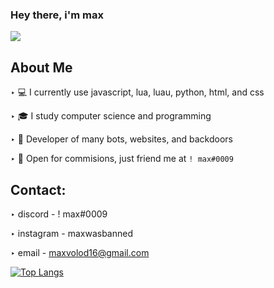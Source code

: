 ### Hey there, i'm max



<img src="https://discord.c99.nl/widget/theme-2/676051070308450344.png"/>

   
## About Me

‣ 💻 I currently use javascript, lua, luau, python, html, and css

‣ 🎓 I study computer science and programming

‣ 🤖 Developer of many bots, websites, and backdoors

‣ 💸 Open for commisions, just friend me at `! max#0009`



## Contact:

‣ discord - ! max#0009

‣ instagram - maxwasbanned

‣ email - maxvolod16@gmail.com


[![Top Langs](https://github-readme-stats.vercel.app/api/top-langs/?username=maxhithere&layout=compact&text_color=daf7dc&bg_color=151515)](https://github.com/maxhithere/github-readme-stats)
